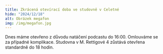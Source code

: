 ```yaml
---
title: Zkrácená otevírací doba ve studovně v Celetné
hide: "2024/12/18"
alt: Obrázek megafon
img: /img/megafon.jpg
---
```

Dnes máme otevřeno z důvodu natáčení podcastu do 16:00. Omlouváme se za případné komplikace. Studovna v M. Rettigové 4 zůstává otevřena standardně do 18 hodin. 
